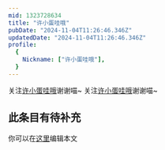 ```yaml
---
mid: 1323728634
title: "许小蛋哇哦"
pubDate: "2024-11-04T11:26:46.346Z"
updatedDate: "2024-11-04T11:26:46.346Z"
profile:
  {
    Nickname: ["许小蛋哇哦"],
  }
---
```


关注[许小蛋哇哦](https://space.bilibili.com/1323728634)谢谢喵~ 关注[许小蛋哇哦](https://space.bilibili.com/1323728634)谢谢喵~

## 此条目有待补充
你可以在[这里](https://github.com/Yuhanawa/VTuber.ICU-Content/edit/master/v/许小蛋哇哦/index.md)编辑本文
